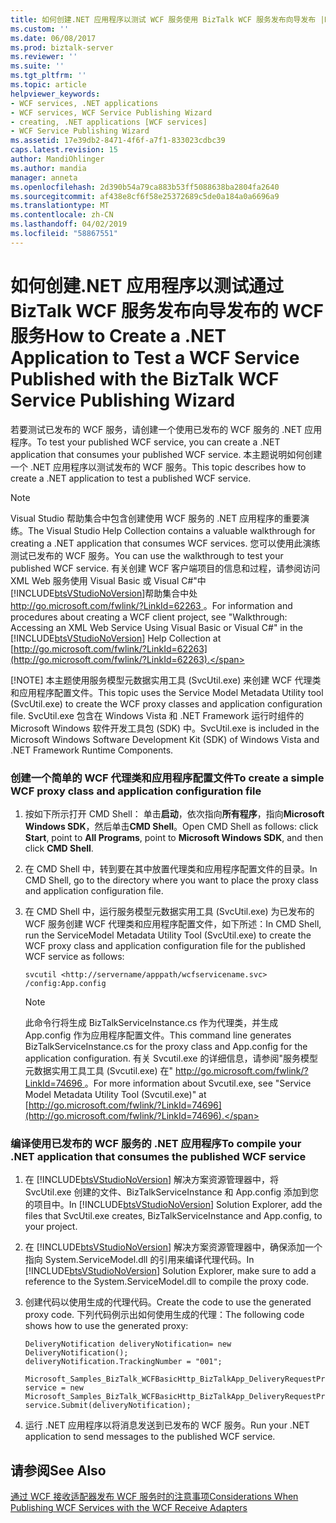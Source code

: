 ```yaml
---
title: 如何创建.NET 应用程序以测试 WCF 服务使用 BizTalk WCF 服务发布向导发布 |Microsoft Docs
ms.custom: ''
ms.date: 06/08/2017
ms.prod: biztalk-server
ms.reviewer: ''
ms.suite: ''
ms.tgt_pltfrm: ''
ms.topic: article
helpviewer_keywords:
- WCF services, .NET applications
- WCF services, WCF Service Publishing Wizard
- creating, .NET applications [WCF services]
- WCF Service Publishing Wizard
ms.assetid: 17e39db2-8471-4f6f-a7f1-833023cdbc39
caps.latest.revision: 15
author: MandiOhlinger
ms.author: mandia
manager: anneta
ms.openlocfilehash: 2d390b54a79ca883b53ff5088638ba2804fa2640
ms.sourcegitcommit: af438e8cf6f58e25372689c5de0a184a0a6696a9
ms.translationtype: MT
ms.contentlocale: zh-CN
ms.lasthandoff: 04/02/2019
ms.locfileid: "58867551"
---
```

# <a name="how-to-create-a-net-application-to-test-a-wcf-service-published-with-the-biztalk-wcf-service-publishing-wizard"></a><span data-ttu-id="5ed31-102">如何创建.NET 应用程序以测试通过 BizTalk WCF 服务发布向导发布的 WCF 服务</span><span class="sxs-lookup"><span data-stu-id="5ed31-102">How to Create a .NET Application to Test a WCF Service Published with the BizTalk WCF Service Publishing Wizard</span></span>
<span data-ttu-id="5ed31-103">若要测试已发布的 WCF 服务，请创建一个使用已发布的 WCF 服务的 .NET 应用程序。</span><span class="sxs-lookup"><span data-stu-id="5ed31-103">To test your published WCF service, you can create a .NET application that consumes your published WCF service.</span></span> <span data-ttu-id="5ed31-104">本主题说明如何创建一个 .NET 应用程序以测试发布的 WCF 服务。</span><span class="sxs-lookup"><span data-stu-id="5ed31-104">This topic describes how to create a .NET application to test a published WCF service.</span></span>  
  
> [!NOTE]
>  <span data-ttu-id="5ed31-105">Visual Studio 帮助集合中包含创建使用 WCF 服务的 .NET 应用程序的重要演练。</span><span class="sxs-lookup"><span data-stu-id="5ed31-105">The Visual Studio Help Collection contains a valuable walkthrough for creating a .NET application that consumes WCF services.</span></span> <span data-ttu-id="5ed31-106">您可以使用此演练测试已发布的 WCF 服务。</span><span class="sxs-lookup"><span data-stu-id="5ed31-106">You can use the walkthrough to test your published WCF service.</span></span> <span data-ttu-id="5ed31-107">有关创建 WCF 客户端项目的信息和过程，请参阅访问 XML Web 服务使用 Visual Basic 或 Visual C#"中[!INCLUDE[btsVStudioNoVersion](../includes/btsvstudionoversion-md.md)]帮助集合中处[ http://go.microsoft.com/fwlink/?LinkId=62263 ](http://go.microsoft.com/fwlink/?LinkId=62263)。</span><span class="sxs-lookup"><span data-stu-id="5ed31-107">For information and procedures about creating a WCF client project, see "Walkthrough: Accessing an XML Web Service Using Visual Basic or Visual C#" in the [!INCLUDE[btsVStudioNoVersion](../includes/btsvstudionoversion-md.md)] Help Collection at [http://go.microsoft.com/fwlink/?LinkId=62263](http://go.microsoft.com/fwlink/?LinkId=62263).</span></span>  
> 
> [!NOTE]
>  <span data-ttu-id="5ed31-108">本主题使用服务模型元数据实用工具 (SvcUtil.exe) 来创建 WCF 代理类和应用程序配置文件。</span><span class="sxs-lookup"><span data-stu-id="5ed31-108">This topic uses the Service Model Metadata Utility tool (SvcUtil.exe) to create the WCF proxy classes and application configuration file.</span></span> <span data-ttu-id="5ed31-109">SvcUtil.exe 包含在 Windows Vista 和 .NET Framework 运行时组件的 Microsoft Windows 软件开发工具包 (SDK) 中。</span><span class="sxs-lookup"><span data-stu-id="5ed31-109">SvcUtil.exe is included in the Microsoft Windows Software Development Kit (SDK) of Windows Vista and .NET Framework Runtime Components.</span></span>  
  
### <a name="to-create-a-simple-wcf-proxy-class-and-application-configuration-file"></a><span data-ttu-id="5ed31-110">创建一个简单的 WCF 代理类和应用程序配置文件</span><span class="sxs-lookup"><span data-stu-id="5ed31-110">To create a simple WCF proxy class and application configuration file</span></span>  
  
1.  <span data-ttu-id="5ed31-111">按如下所示打开 CMD Shell： 单击**启动**，依次指向**所有程序**，指向**Microsoft Windows SDK**，然后单击**CMD Shell**。</span><span class="sxs-lookup"><span data-stu-id="5ed31-111">Open CMD Shell as follows: click **Start**, point to **All Programs**, point to **Microsoft Windows SDK**, and then click **CMD Shell**.</span></span>  
  
2.  <span data-ttu-id="5ed31-112">在 CMD Shell 中，转到要在其中放置代理类和应用程序配置文件的目录。</span><span class="sxs-lookup"><span data-stu-id="5ed31-112">In CMD Shell, go to the directory where you want to place the proxy class and application configuration file.</span></span>  
  
3.  <span data-ttu-id="5ed31-113">在 CMD Shell 中，运行服务模型元数据实用工具 (SvcUtil.exe) 为已发布的 WCF 服务创建 WCF 代理类和应用程序配置文件，如下所述：</span><span class="sxs-lookup"><span data-stu-id="5ed31-113">In CMD Shell, run the ServiceModel Metadata Utility Tool (SvcUtil.exe) to create the WCF proxy class and application configuration file for the published WCF service as follows:</span></span>  
  
    ```  
    svcutil <http://servername/apppath/wcfservicename.svc> /config:App.config  
    ```  
  
    > [!NOTE]
    >  <span data-ttu-id="5ed31-114">此命令行将生成 BizTalkServiceInstance.cs 作为代理类，并生成 App.config 作为应用程序配置文件。</span><span class="sxs-lookup"><span data-stu-id="5ed31-114">This command line generates BizTalkServiceInstance.cs for the proxy class and App.config for the application configuration.</span></span> <span data-ttu-id="5ed31-115">有关 Svcutil.exe 的详细信息，请参阅"服务模型元数据实用工具工具 (Svcutil.exe) 在" [ http://go.microsoft.com/fwlink/?LinkId=74696 ](http://go.microsoft.com/fwlink/?LinkId=74696)。</span><span class="sxs-lookup"><span data-stu-id="5ed31-115">For more information about Svcutil.exe, see "Service Model Metadata Utility Tool (Svcutil.exe)" at [http://go.microsoft.com/fwlink/?LinkId=74696](http://go.microsoft.com/fwlink/?LinkId=74696).</span></span>  
  
### <a name="to-compile-your-net-application-that-consumes-the-published-wcf-service"></a><span data-ttu-id="5ed31-116">编译使用已发布的 WCF 服务的 .NET 应用程序</span><span class="sxs-lookup"><span data-stu-id="5ed31-116">To compile your .NET application that consumes the published WCF service</span></span>  
  
1. <span data-ttu-id="5ed31-117">在 [!INCLUDE[btsVStudioNoVersion](../includes/btsvstudionoversion-md.md)] 解决方案资源管理器中，将 SvcUtil.exe 创建的文件、BizTalkServiceInstance 和 App.config 添加到您的项目中。</span><span class="sxs-lookup"><span data-stu-id="5ed31-117">In [!INCLUDE[btsVStudioNoVersion](../includes/btsvstudionoversion-md.md)] Solution Explorer, add the files that SvcUtil.exe creates, BizTalkServiceInstance and App.config, to your project.</span></span>  
  
2. <span data-ttu-id="5ed31-118">在 [!INCLUDE[btsVStudioNoVersion](../includes/btsvstudionoversion-md.md)] 解决方案资源管理器中，确保添加一个指向 System.ServiceModel.dll 的引用来编译代理代码。</span><span class="sxs-lookup"><span data-stu-id="5ed31-118">In [!INCLUDE[btsVStudioNoVersion](../includes/btsvstudionoversion-md.md)] Solution Explorer, make sure to add a reference to the System.ServiceModel.dll to compile the proxy code.</span></span>  
  
3. <span data-ttu-id="5ed31-119">创建代码以使用生成的代理代码。</span><span class="sxs-lookup"><span data-stu-id="5ed31-119">Create the code to use the generated proxy code.</span></span> <span data-ttu-id="5ed31-120">下列代码例示出如何使用生成的代理：</span><span class="sxs-lookup"><span data-stu-id="5ed31-120">The following code shows how to use the generated proxy:</span></span>  
  
   ```  
   DeliveryNotification deliveryNotification= new DeliveryNotification();  
   deliveryNotification.TrackingNumber = "001";  
               Microsoft_Samples_BizTalk_WCFBasicHttp_BizTalkApp_DeliveryRequestProcess_DeliveryNotificationReceivePortClient service = new Microsoft_Samples_BizTalk_WCFBasicHttp_BizTalkApp_DeliveryRequestProcess_DeliveryNotificationReceivePortClient("BasicHttpBinding_ITwoWayAsyncVoid");  
   service.Submit(deliveryNotification);  
   ```  
  
4. <span data-ttu-id="5ed31-121">运行 .NET 应用程序以将消息发送到已发布的 WCF 服务。</span><span class="sxs-lookup"><span data-stu-id="5ed31-121">Run your .NET application to send messages to the published WCF service.</span></span>  
  
## <a name="see-also"></a><span data-ttu-id="5ed31-122">请参阅</span><span class="sxs-lookup"><span data-stu-id="5ed31-122">See Also</span></span>  
 [<span data-ttu-id="5ed31-123">通过 WCF 接收适配器发布 WCF 服务时的注意事项</span><span class="sxs-lookup"><span data-stu-id="5ed31-123">Considerations When Publishing WCF Services with the WCF Receive Adapters</span></span>](../core/considerations-when-publishing-wcf-services-with-the-wcf-receive-adapters.md)